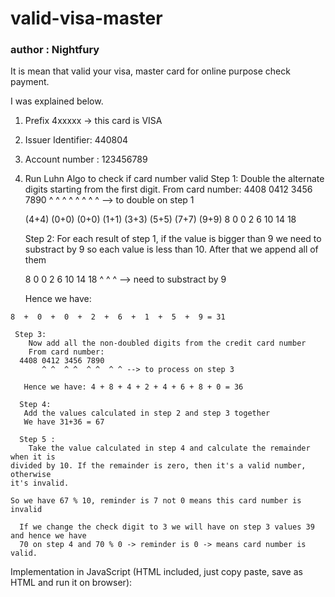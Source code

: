 # valid-visa-master

### author : Nightfury

It is mean that valid your visa, master card for online purpose check payment.

I was explained below.

 1. Prefix 4xxxxx -> this card is VISA
  2. Issuer Identifier: 440804
  3. Account number   : 123456789
  4. Run Luhn Algo to check if card number valid
     Step 1:
       Double the alternate digits starting from the first digit.
       From card number:
	   4408 0412 3456 7890
           ^ ^  ^ ^  ^ ^  ^ ^  --> to double on step 1

       (4+4) (0+0) (0+0) (1+1) (3+3) (5+5) (7+7) (9+9)
         8     0     0     2     6     10    14    18

     Step 2:
        For each result of step 1, if the value is bigger than
	9 we need to substract by 9 so each value is less than 10.
	After that we append all of them

        8     0     0     2     6     10    14    18
	                               ^     ^     ^ --> need to substract by 9

        Hence we have:

	8  +  0  +  0  +  2  +  6  +  1  +  5  +  9 = 31

     Step 3:
        Now add all the non-doubled digits from the credit card number
        From card number:
	  4408 0412 3456 7890
           ^ ^  ^ ^  ^ ^  ^ ^ --> to process on step 3

	   Hence we have: 4 + 8 + 4 + 2 + 4 + 6 + 8 + 0 = 36

      Step 4:
       Add the values calculated in step 2 and step 3 together
       We have 31+36 = 67

      Step 5 :
        Take the value calculated in step 4 and calculate the remainder when it is
	divided by 10. If the remainder is zero, then it's a valid number, otherwise
	it's invalid.

	So we have 67 % 10, reminder is 7 not 0 means this card number is invalid

      If we change the check digit to 3 we will have on step 3 values 39 and hence we have
      70 on step 4 and 70 % 0 -> reminder is 0 -> means card number is valid.

  Implementation in JavaScript (HTML included, just copy paste, save as HTML and run it on browser):

